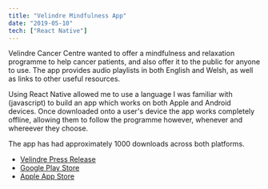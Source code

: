 ```yaml
---
title: "Velindre Mindfulness App"
date: "2019-05-10"
tech: ["React Native"]
---
```


Velindre Cancer Centre wanted to offer a mindfulness and relaxation programme to help cancer patients, and also offer it to the public for anyone to use. The app provides audio playlists in both English and Welsh, as well as links to other useful resources.

Using React Native allowed me to use a language I was familiar with (javascript) to build an app which works on both Apple and Android devices. Once downloaded onto a user's device the app works completely offline, allowing them to follow the programme however, whenever and whereever they choose.

The app has had approximately 1000 downloads across both platforms.

- [Velindre Press Release](http://www.velindre-tr.wales.nhs.uk/news/50986)
- [Google Play Store](https://play.google.com/store/apps/details?id=com.velindrecc.mindfulness&hl=en_GB)
- [Apple App Store](https://apps.apple.com/gb/app/velindre-mindfulness-app/id1450624693)
